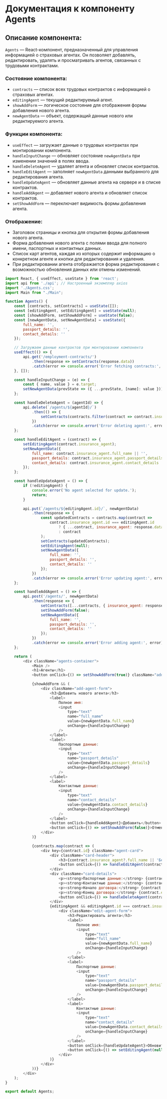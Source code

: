 # Документация к компоненту Agents


## Описание компонента:
`Agents` — React-компонент, предназначенный для управления информацией о страховых агентах. Он позволяет добавлять, редактировать, удалять и просматривать агентов, связанных с трудовыми контрактами.

### Состояние компонента:
- `contracts` — список всех трудовых контрактов с информацией о страховых агентах.
- `editingAgent` — текущий редактируемый агент.
- `showAddForm` — логическое состояние для отображения формы добавления нового агента.
- `newAgentData` — объект, содержащий данные нового или редактируемого агента.

### Функции компонента:
- `useEffect` — загружает данные о трудовых контрактах при монтировании компонента.
- `handleInputChange` — обновляет состояние `newAgentData` при изменении значений в полях ввода.
- `handleDeleteAgent` — удаляет агента и обновляет список контрактов.
- `handleEditAgent` — заполняет `newAgentData` данными выбранного для редактирования агента.
- `handleUpdateAgent` — обновляет данные агента на сервере и в списке контрактов.
- `handleAddAgent` — добавляет нового агента и обновляет список контрактов.
- `setShowAddForm` — переключает видимость формы добавления агента.

### Отображение:
- Заголовок страницы и кнопка для открытия формы добавления нового агента.
- Форма добавления нового агента с полями ввода для полного имени, паспортных и контактных данных.
- Список карт агентов, каждая из которых содержит информацию о конкретном агенте и кнопки для редактирования и удаления.
- При редактировании агента отображается форма редактирования с возможностью обновления данных или отмены изменений.


```javascript
import React, { useEffect, useState } from 'react';
import api from './api'; // Настроенный экземпляр axios
import './Agents.css';
import Main from "./Main";

function Agents() {
    const [contracts, setContracts] = useState([]);
    const [editingAgent, setEditingAgent] = useState(null);
    const [showAddForm, setShowAddForm] = useState(false);
    const [newAgentData, setNewAgentData] = useState({
        full_name: '',
        passport_details: '',
        contact_details: ''
    });

    // Загружаем данные контрактов при монтировании компонента
    useEffect(() => {
        api.get('/employment-contracts/')
            .then(response => setContracts(response.data))
            .catch(error => console.error('Error fetching contracts:', error));
    }, []);

    const handleInputChange = (e) => {
        const { name, value } = e.target;
        setNewAgentData(prevState => ({ ...prevState, [name]: value }));
    };

    const handleDeleteAgent = (agentId) => {
        api.delete(`/agents/${agentId}/`)
            .then(() => {
                setContracts(contracts.filter(contract => contract.insurance_agent.id !== agentId));
            })
            .catch(error => console.error('Error deleting agent:', error));
    };

    const handleEditAgent = (contract) => {
        setEditingAgent(contract.insurance_agent);
        setNewAgentData({
            full_name: contract.insurance_agent.full_name || '',
            passport_details: contract.insurance_agent.passport_details || '',
            contact_details: contract.insurance_agent.contact_details || ''
        });
    };

    const handleUpdateAgent = () => {
        if (!editingAgent) {
            console.error('No agent selected for update.');
            return;
        }

        api.put(`/agents/${editingAgent.id}/`, newAgentData)
            .then(response => {
                const updatedContracts = contracts.map(contract =>
                    contract.insurance_agent.id === editingAgent.id
                        ? { ...contract, insurance_agent: response.data }
                        : contract
                );
                setContracts(updatedContracts);
                setEditingAgent(null);
                setNewAgentData({
                    full_name: '',
                    passport_details: '',
                    contact_details: ''
                });
            })
            .catch(error => console.error('Error updating agent:', error));
    };

    const handleAddAgent = () => {
        api.post('/agents/', newAgentData)
            .then(response => {
                setContracts([...contracts, { insurance_agent: response.data }]);
                setShowAddForm(false);
                setNewAgentData({
                    full_name: '',
                    passport_details: '',
                    contact_details: ''
                });
            })
            .catch(error => console.error('Error adding agent:', error));
    };

    return (
        <div className="agents-container">
            <Main />
            <h1>Агенты</h1>
            <button onClick={() => setShowAddForm(true)} className="add-agent-btn">Добавить агента</button>

            {showAddForm && (
                <div className="add-agent-form">
                    <h3>Добавить нового агента</h3>
                    <label>
                        Полное имя:
                        <input
                            type="text"
                            name="full_name"
                            value={newAgentData.full_name}
                            onChange={handleInputChange}
                        />
                    </label>
                    <label>
                        Паспортные данные:
                        <input
                            type="text"
                            name="passport_details"
                            value={newAgentData.passport_details}
                            onChange={handleInputChange}
                        />
                    </label>
                    <label>
                        Контактные данные:
                        <input
                            type="text"
                            name="contact_details"
                            value={newAgentData.contact_details}
                            onChange={handleInputChange}
                        />
                    </label>
                    <button onClick={handleAddAgent}>Добавить</button>
                    <button onClick={() => setShowAddForm(false)}>Отмена</button>
                </div>
            )}

            {contracts.map(contract => (
                <div key={contract.id} className="agent-card">
                    <div className="card-header">
                        <h3>{contract.insurance_agent?.full_name || 'Без имени'}</h3>
                        <button onClick={() => handleEditAgent(contract)} className="edit-agent-btn">&#9998;</button>
                    </div>
                    <div className="card-details">
                        <p><strong>Паспортные данные:</strong> {contract.insurance_agent?.passport_details || 'Не указаны'}</p>
                        <p><strong>Контактные данные:</strong> {contract.insurance_agent?.contact_details || 'Не указаны'}</p>
                        <p><strong>Начало договора:</strong> {contract.start_date || 'Не указано'}</p>
                        <p><strong>Конец договора:</strong> {contract.end_date || 'Не указано'}</p>
                        <button onClick={() => handleDeleteAgent(contract.insurance_agent.id)} className="delete-agent-btn">&times;</button>
                    </div>
                    {editingAgent && editingAgent.id === contract.insurance_agent.id && (
                        <div className="edit-agent-form">
                            <h3>Редактировать агента</h3>
                            <label>
                                Полное имя:
                                <input
                                    type="text"
                                    name="full_name"
                                    value={newAgentData.full_name}
                                    onChange={handleInputChange}
                                />
                            </label>
                            <label>
                                Паспортные данные:
                                <input
                                    type="text"
                                    name="passport_details"
                                    value={newAgentData.passport_details}
                                    onChange={handleInputChange}
                                />
                            </label>
                            <label>
                                Контактные данные:
                                <input
                                    type="text"
                                    name="contact_details"
                                    value={newAgentData.contact_details}
                                    onChange={handleInputChange}
                                />
                            </label>
                            <button onClick={handleUpdateAgent}>Обновить</button>
                            <button onClick={() => setEditingAgent(null)}>Отмена</button>
                        </div>
                    )}
                </div>
            ))}
        </div>
    );
}

export default Agents;

```